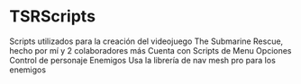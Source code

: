 # TSRScripts
Scripts utilizados para la creación del videojuego The Submarine Rescue, hecho por mí y 2 colaboradores más
Cuenta con Scripts de Menu
Opciones
Control de personaje
Enemigos
Usa la librería de nav mesh pro para los enemigos
